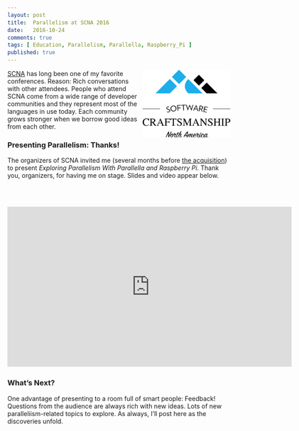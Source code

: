 ```yaml
---
layout: post
title:  Parallelism at SCNA 2016
date:   2016-10-24
comments: true
tags: [ Education, Parallelism, Parallella, Raspberry_Pi ]
published: true
---
```


<img src="/images/scna-2016.png" width="200" align="right" style="margin-left:10px;" alt="Concurrency vs Parallelism" title="Concurrency vs Parallelism">

[SCNA](http://scna.softwarecraftsmanship.com/) has long been one of my favorite conferences. Reason: Rich conversations with other attendees. People who attend SCNA come from a wide range of developer communities and they represent most of the languages in use today. Each community grows stronger when we borrow good ideas from each other.

<!--more-->

### Presenting Parallelism: Thanks!

The organizers of SCNA invited me (several months before [the acquisition](/blog/2016/09/12/8th-light-acquires-wisdomgroup/)) to present _Exploring Parallelism With Parallella and Raspberry Pi_. Thank you, organizers, for having me on stage. Slides and video appear below.

<center>
<script async class="speakerdeck-embed" data-id="3b23fb578b3a4912bee2924314034b1f" data-ratio="1.77777777777778" src="//speakerdeck.com/assets/embed.js"></script>
</center>

<br/>&nbsp;<br/>

<div class="video-container">
<iframe src="https://player.vimeo.com/video/191595395" width="640" height="360" frameborder="0" webkitallowfullscreen mozallowfullscreen allowfullscreen></iframe>
</div>

### What’s Next?

One advantage of presenting to a room full of smart people: Feedback! Questions from the audience are always rich with new ideas. Lots of new paralleliism-related topics to explore. As always, I’ll post here as the discoveries unfold.
